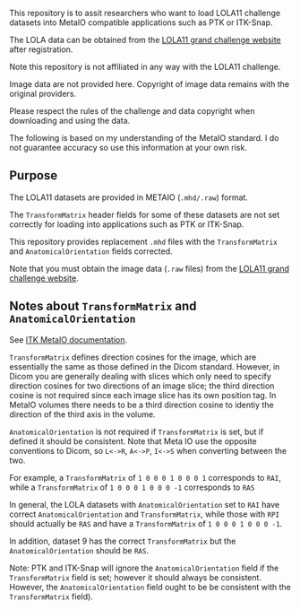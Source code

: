 This repository is to assit researchers who want to load LOLA11 challenge datasets into MetaIO compatible applications such as PTK or ITK-Snap.

The LOLA data can be obtained from the [LOLA11 grand challenge website](https://lola11.grand-challenge.org) after registration.

Note this repository is not affiliated in any way with the LOLA11 challenge. 

Image data are not provided here. Copyright of image data remains with the original providers.

Please respect the rules of the challenge and data copyright when downloading and using the data.

The following is based on my understanding of the MetaIO standard. I do not guarantee accuracy so use this information at your own risk.


## Purpose

The LOLA11 datasets are provided in METAIO (`.mhd/.raw`) format.

The `TransformMatrix` header fields for some of these datasets are not set correctly for loading into applications such as PTK or ITK-Snap.

This repository provides replacement `.mhd` files with the `TransformMatrix` and `AnatomicalOrientation` fields corrected. 

Note that you must obtain the image data (`.raw` files) from the [LOLA11 grand challenge website](https://lola11.grand-challenge.org).

## Notes about `TransformMatrix` and `AnatomicalOrientation`

See [ITK MetaIO documentation](https://itk.org/Wiki/Proposals:Orientation#Some_notes_on_the_DICOM_convention_and_current_ITK_usage).

`TransformMatrix` defines direction cosines for the image, which are essentially the same as those defined in the Dicom standard. However, in Dicom you are generally dealing with slices which only need to specify direction cosines for two directions of an image slice; the third direction cosine is not required since each image slice has its own position tag. In MetaIO volumes there needs to be a third direction cosine to identiy the direction of the third axis in the volume.

`AnatomicalOrientation` is not required if `TransformMatrix` is set, but if defined it should be consistent. Note that Meta IO use the opposite conventions to Dicom, so `L<->R`, `A<->P`, `I<->S` when converting between the two.

For example, a `TransformMatrix` of `1 0 0 0 1 0 0 0 1` corresponds to `RAI`, while a `TransformMatrix` of `1 0 0 0 1 0 0 0 -1` corresponds to `RAS`

In general, the LOLA datasets with  `AnatomicalOrientation` set to `RAI` have correct `AnatomicalOrientation` and `TransformMatrix`, while those with `RPI` should actually be `RAS` and have a `TransformMatrix` of `1 0 0 0 1 0 0 0 -1`.

In addition, dataset 9 has the correct `TransformMatrix` but the `AnatomicalOrientation` should be `RAS`.

Note: PTK and ITK-Snap will ignore the `AnatomicalOrientation` field if the `TransformMatrix` field is set; however it should always be consistent. However, the `AnatomicalOrientation` field ought to be be consistent with the `TransformMatrix` field).


